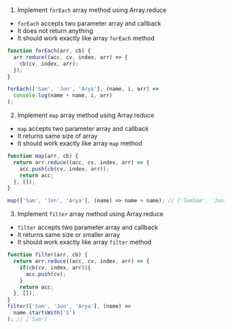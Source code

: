 1. Implement `forEach` array method using Array.reduce

- `forEach` accepts two parameter array and callback
- It does not return anything
- It should work exactly like array `forEach` method

```js
function forEach(arr, cb) {
  arr.reduce((acc, cv, index, arr) => {
    cb(cv, index, arr);
  });
}

forEach(['Sam', 'Jon', 'Arya'], (name, i, arr) =>
  console.log(name + name, i, arr)
);
```

2. Implement `map` array method using Array.reduce

- `map` accepts two parameter array and callback
- It returns same size of array
- It should work exactly like array `map` method

```js
function map(arr, cb) {
  return arr.reduce((acc, cv, index, arr) => {
    acc.push(cb(cv, index, arr));
    return acc;
  }, []);
}

map(['Sam', 'Jon', 'Arya'], (name) => name + name); // ['SamSam', 'JonJon', 'AryaArya']
```

3. Implement `filter` array method using Array.reduce

- `filter` accepts two parameter array and callback
- It returns same size or smaller array
- It should work exactly like array `filter` method

```js
function filter(arr, cb) {
  return arr.reduce((acc, cv, index, arr) => {
    if(cb(cv, index, arr)){
      acc.push(cv);
    }
    return acc;
  }, []);
}
filter(['Sam', 'Jon', 'Arya'], (name) =>
  name.startsWith('S')
); // ['Sam']
```
